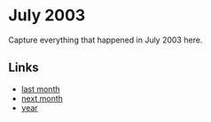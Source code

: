 # July 2003

Capture everything that happened in July 2003 here.

## Links
- [last month](calendar/months/2003-06.md)
- [next month](calendar/months/2003-08.md)
- [year](calendar/years/2003.md)